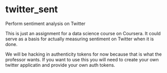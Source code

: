 twitter_sent
============

Perform sentiment analysis on Twitter

This is just an assignment for a data science course on Coursera.
It could serve as a basis for actually measuring sentiment on Twitter when it is done.

We will be hacking in authenticity tokens for now because that is what the professor wants.
If you want to use this you will need to create your own twitter applicatin and provide your own auth tokens.
